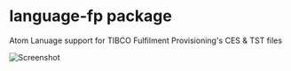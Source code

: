 # language-fp package

Atom Lanuage support for TIBCO Fulfilment Provisioning's CES & TST files

![Screenshot](https://raw.githubusercontent.com/oxo42/language-fp/master/screenshot.png)
